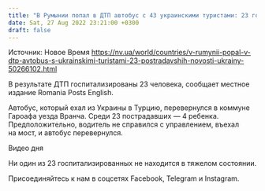 ```yaml
---
title: "В Румынии попал в ДТП автобус с 43 украинскими туристами: 23 госпитализированы"
date: Sat, 27 Aug 2022 23:21:00 +0300
draft: false
---
```

Источник: Новое Время https://nv.ua/world/countries/v-rumynii-popal-v-dtp-avtobus-s-ukrainskimi-turistami-23-postradavshih-novosti-ukrainy-50266102.html


В результате ДТП госпитализированы 23 человека, сообщает местное издание Romania Posts English.

Автобус, который ехал из Украины в Турцию, перевернулся в коммуне Гароафа уезда Вранча. Среди 23 пострадавших — 4 ребенка. Предположительно, водитель не справился с управлением, въехал на мост, и автобус перевернулся.

 Видео дня   

Ни один из 23 госпитализированных не находится в тяжелом состоянии.

Присоединяйтесь к нам в соцсетях Facebook, Telegram и Instagram.
